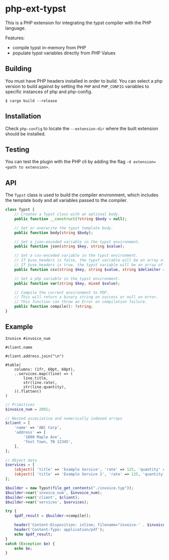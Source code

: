 # php-ext-typst

This is a PHP extension for integrating the typst compiler with the PHP language.

Features:

- compile typst in-memory from PHP
- populate typst variables directly from PHP Values

## Building

You must have PHP headers installed in order to build. You can select a php version to build against by setting the `PHP` and `PHP_CONFIG` variables to specific instances of php and php-config.

```shell
$ cargo build --release
```

## Installation

Check `php-config` to locate the `--extension-dir` where the built extension should be installed.

## Testing

You can test the plugin with the PHP cli by adding the flag `-d extension=<path to extension>`.

## API

The `Typst` class is used to build the compiler environment, which includes the template body and all variables passed to the compiler.

```php
class Typst {
    // Creates a Typst class with an optional body.
    public function __construct(?string $body = null);

    // Set or overwrite the typst template body.
    public function body(string $body);

    // Set a json-encoded variable in the typst environment.
    public function json(string $key, string $value);

    // Set a csv-encoded variable in the typst environment.
    // If $use_headers is false, the typst variable will be an array of arrays.
    // If $use_headers is true, the typst variable will be an array of dict, using the headers as keys.
    public function csv(string $key, string $value, string $delimiter = ',', bool $use_headers = false);

    // Set a php variable in the typst environment.
    public function var(string $key, mixed $value);

    // Compile the current environment to PDF.
    // This will return a binary string on success or null on error.
    // This function can throw an Error on compilation failure.
    public function compile(): ?string;
}
```

## Example

```typst
Invoice #invoice_num

#client.name

#client.address.join("\n")

#table(
    columns: (1fr, 60pt, 60pt),
    ..services.map((line) => (
        line.title,
        str(line.rate),
        str(line.quantity),
    )).flatten()
)
```

```php
// Primitives
$invoice_num = 2091;

// Nested associative and numerically indexed arrays
$client = [
    'name' => 'ABC Corp',
    'address' => [
        '1000 Maple Ave',
        'Test Town, TN 12345',
    ],
];

// Object data
$services = [
    (object)[ 'title' => 'Example Service', 'rate' => 125, 'quantity' => 9.5 ],
    (object)[ 'title' => 'Example Service 2', 'rate' => 125, 'quantity' => 2 ],
];

$builder = new Typst(file_get_contents("./invoice.typ"));
$builder->var('invoice_num', $invoice_num);
$builder->var('client', $client);
$builder->var('services', $services);

try {
    $pdf_result = $builder->compile();

    header('Content-Disposition: inline; filename="invoice-' . $invoice_num . '.pdf"');
    header('Content-Type: application/pdf');
    echo $pdf_result;
}
catch (Exception $e) {
    echo $e;
}
```

